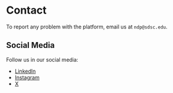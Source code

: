 # Contact

To report any problem with the platform, email us at `ndp@sdsc.edu`. 

## Social Media

Follow us in our social media:

- [LinkedIn](https://www.linkedin.com/company/national-data-platform/)
- [Instagram](https://www.instagram.com/nationaldataplatform/)
- [X](https://x.com/natldataplat)
